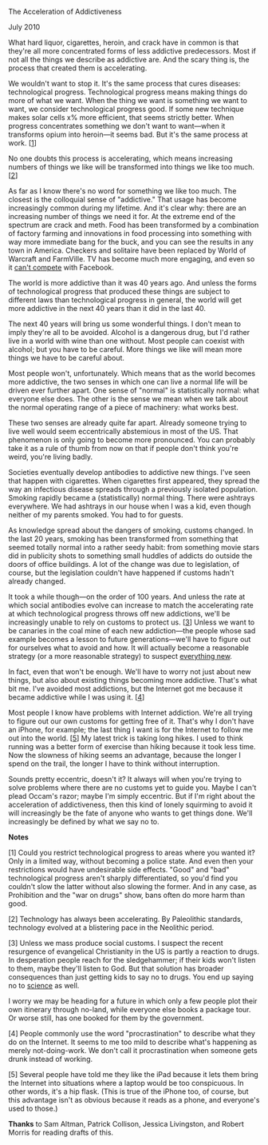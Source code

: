 The Acceleration of Addictiveness

July 2010  
  
What hard liquor, cigarettes, heroin, and crack have in common is
that they're all more concentrated forms of less addictive predecessors.
Most if not all the things we describe as addictive are. And the
scary thing is, the process that created them is accelerating.  
  
We wouldn't want to stop it. It's the same process that cures
diseases: technological progress. Technological progress means
making things do more of what we want. When the thing we want is
something we want to want, we consider technological progress good.
If some new technique makes solar cells x% more efficient, that
seems strictly better. When progress concentrates something we
don't want to want—when it transforms opium into heroin—it seems
bad. But it's the same process at work.
[[1](#f1n)]  
  
No one doubts this process is accelerating, which means increasing
numbers of things we like will be transformed into things we like
too much.
[[2](#f2n)]  
  
As far as I know there's no word for something we like too much.
The closest is the colloquial sense of "addictive." That usage has
become increasingly common during my lifetime. And it's clear why:
there are an increasing number of things we need it for. At the
extreme end of the spectrum are crack and meth. Food has been
transformed by a combination of factory farming and innovations in
food processing into something with way more immediate bang for the
buck, and you can see the results in any town in America. Checkers
and solitaire have been replaced by World of Warcraft and FarmVille.
TV has become much more engaging, and even so it [can't compete](convergence.html) with Facebook.  
  
The world is more addictive than it was 40 years ago. And unless
the forms of technological progress that produced these things are
subject to different laws than technological progress in general,
the world will get more addictive in the next 40 years than it did
in the last 40.  
  
The next 40 years will bring us some wonderful things. I don't
mean to imply they're all to be avoided. Alcohol is a dangerous
drug, but I'd rather live in a world with wine than one without.
Most people can coexist with alcohol; but you have to be careful.
More things we like will mean more things we have to be careful
about.  
  
Most people won't, unfortunately. Which means that as the world
becomes more addictive, the two senses in which one can live a
normal life will be driven ever further apart. One sense of "normal"
is statistically normal: what everyone else does. The other is the
sense we mean when we talk about the normal operating range of a
piece of machinery: what works best.  
  
These two senses are already quite far apart. Already someone
trying to live well would seem eccentrically abstemious in most of
the US. That phenomenon is only going to become more pronounced.
You can probably take it as a rule of thumb from now on that if
people don't think you're weird, you're living badly.  
  
Societies eventually develop antibodies to addictive new things.
I've seen that happen with cigarettes. When cigarettes first
appeared, they spread the way an infectious disease spreads through
a previously isolated population. Smoking rapidly became a
(statistically) normal thing. There were ashtrays everywhere. We
had ashtrays in our house when I was a kid, even though neither of
my parents smoked. You had to for guests.  
  
As knowledge spread about the dangers of smoking, customs changed.
In the last 20 years, smoking has been transformed from something
that seemed totally normal into a rather seedy habit: from something
movie stars did in publicity shots to something small huddles of
addicts do outside the doors of office buildings. A lot of the
change was due to legislation, of course, but the legislation
couldn't have happened if customs hadn't already changed.  
  
It took a while though—on the order of 100 years. And unless the
rate at which social antibodies evolve can increase to match the
accelerating rate at which technological progress throws off new
addictions, we'll be increasingly unable to rely on customs to
protect us.
[[3](#f3n)]
Unless we want to be canaries in the coal mine
of each new addiction—the people whose sad example becomes a
lesson to future generations—we'll have to figure out for ourselves
what to avoid and how. It will actually become a reasonable strategy
(or a more reasonable strategy) to suspect 
[everything new](http://en.wikipedia.org/wiki/Paleolithic_diet).  
  
In fact, even that won't be enough. We'll have to worry not just
about new things, but also about existing things becoming more
addictive. That's what bit me. I've avoided most addictions, but
the Internet got me because it became addictive while I was using
it.
[[4](#f4n)]  
  
Most people I know have problems with Internet addiction. We're
all trying to figure out our own customs for getting free of it.
That's why I don't have an iPhone, for example; the last thing I
want is for the Internet to follow me out into the world.
[[5](#f5n)]
My latest trick is taking long hikes. I used to think running was a
better form of exercise than hiking because it took less time. Now
the slowness of hiking seems an advantage, because the longer I
spend on the trail, the longer I have to think without interruption.  
  
Sounds pretty eccentric, doesn't it? It always will when you're
trying to solve problems where there are no customs yet to guide
you. Maybe I can't plead Occam's razor; maybe I'm simply eccentric.
But if I'm right about the acceleration of addictiveness, then this
kind of lonely squirming to avoid it will increasingly be the fate
of anyone who wants to get things done. We'll increasingly be
defined by what we say no to.  
  
  
  
  
  
  
  

**Notes**  
  
[1]
Could you restrict technological progress to areas where you
wanted it? Only in a limited way, without becoming a police state.
And even then your restrictions would have undesirable side effects.
"Good" and "bad" technological progress aren't sharply differentiated,
so you'd find you couldn't slow the latter without also slowing the
former. And in any case, as Prohibition and the "war on drugs"
show, bans often do more harm than good.  
  
[2]
Technology has always been accelerating. By Paleolithic
standards, technology evolved at a blistering pace in the Neolithic
period.  
  
[3]
Unless we mass produce social customs. I suspect the recent
resurgence of evangelical Christianity in the US is partly a reaction
to drugs. In desperation people reach for the sledgehammer; if
their kids won't listen to them, maybe they'll listen to God. But
that solution has broader consequences than just getting kids to
say no to drugs. You end up saying no to 
[science](https://www.youtube.com/watch?v=GbXgsMxOPtI) as well.
  
  
I worry we may be heading for a future in which only a few people
plot their own itinerary through no-land, while everyone else books
a package tour. Or worse still, has one booked for them by the
government.  
  
[4]
People commonly use the word "procrastination" to describe
what they do on the Internet. It seems to me too mild to describe
what's happening as merely not-doing-work. We don't call it
procrastination when someone gets drunk instead of working.  
  
[5]
Several people have told me they like the iPad because it
lets them bring the Internet into situations where a laptop would
be too conspicuous. In other words, it's a hip flask. (This is
true of the iPhone too, of course, but this advantage isn't as
obvious because it reads as a phone, and everyone's used to those.)  
  
**Thanks** to Sam Altman, Patrick Collison, Jessica Livingston, and
Robert Morris for reading drafts of this.  
  
